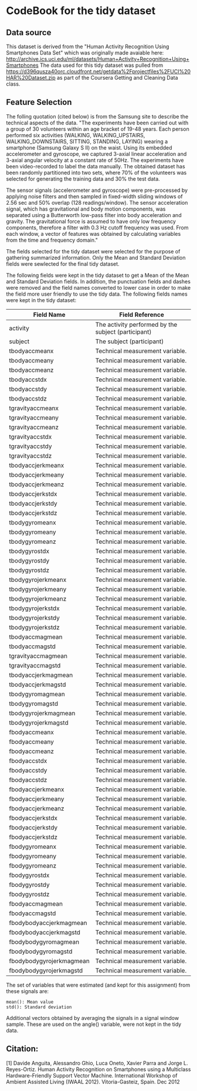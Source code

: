 CodeBook for the tidy dataset
=============================
Data source
-----------

This dataset is derived from the "Human Activity Recognition Using Smartphones Data Set" which was originally made avaiable here: http://archive.ics.uci.edu/ml/datasets/Human+Activity+Recognition+Using+Smartphones
The data used for this tidy dataset was pulled from https://d396qusza40orc.cloudfront.net/getdata%2Fprojectfiles%2FUCI%20HAR%20Dataset.zip as part of the Coursera Getting and Cleaning Data class.

Feature Selection
-----------------

The folling quotation (cited below) is from the Samsung site to describe the technical aspects of the data.
"The experiments have been carried out with a group of 30 volunteers within an age bracket of 19-48 years. Each person performed six activities (WALKING, WALKING_UPSTAIRS, WALKING_DOWNSTAIRS, SITTING, STANDING, LAYING) wearing a smartphone (Samsung Galaxy S II) on the waist. Using its embedded accelerometer and gyroscope, we captured 3-axial linear acceleration and 3-axial angular velocity at a constant rate of 50Hz. The experiments have been video-recorded to label the data manually. The obtained dataset has been randomly partitioned into two sets, where 70% of the volunteers was selected for generating the training data and 30% the test data.

The sensor signals (accelerometer and gyroscope) were pre-processed by applying noise filters and then sampled in fixed-width sliding windows of 2.56 sec and 50% overlap (128 readings/window). The sensor acceleration signal, which has gravitational and body motion components, was separated using a Butterworth low-pass filter into body acceleration and gravity. The gravitational force is assumed to have only low frequency components, therefore a filter with 0.3 Hz cutoff frequency was used. From each window, a vector of features was obtained by calculating variables from the time and frequency domain." 

The fields selected for the tidy dataset were selected for the purpose of gathering summarized information. Only the Mean and Standard Deviation fields were sewlected for the final tidy dataset.

The following fields were kept in the tidy dataset to get a Mean of the Mean and Standard Deviation fields.
In addition, the punctuation fields and dashes were removed and the field names converted to lower case in order to make the field more user friendly to use the tidy data.
The following fields names were kept in the tidy dataset:

Field Name | Field Reference
---------- | ---------------
activity | The activity performed by the subject (participant)
subject | The subject (participant)
tbodyaccmeanx | Technical measurement variable.
tbodyaccmeany | Technical measurement variable.
tbodyaccmeanz | Technical measurement variable.
tbodyaccstdx | Technical measurement variable.
tbodyaccstdy | Technical measurement variable.
tbodyaccstdz | Technical measurement variable.
tgravityaccmeanx | Technical measurement variable.
tgravityaccmeany | Technical measurement variable.
tgravityaccmeanz | Technical measurement variable.
tgravityaccstdx | Technical measurement variable.
tgravityaccstdy | Technical measurement variable.
tgravityaccstdz | Technical measurement variable.
tbodyaccjerkmeanx | Technical measurement variable.
tbodyaccjerkmeany | Technical measurement variable.
tbodyaccjerkmeanz | Technical measurement variable.
tbodyaccjerkstdx | Technical measurement variable.
tbodyaccjerkstdy | Technical measurement variable.
tbodyaccjerkstdz | Technical measurement variable.
tbodygyromeanx | Technical measurement variable.
tbodygyromeany | Technical measurement variable.
tbodygyromeanz | Technical measurement variable.
tbodygyrostdx | Technical measurement variable.
tbodygyrostdy | Technical measurement variable.
tbodygyrostdz | Technical measurement variable.
tbodygyrojerkmeanx | Technical measurement variable.
tbodygyrojerkmeany | Technical measurement variable.
tbodygyrojerkmeanz | Technical measurement variable.
tbodygyrojerkstdx | Technical measurement variable.
tbodygyrojerkstdy | Technical measurement variable.
tbodygyrojerkstdz | Technical measurement variable.
tbodyaccmagmean | Technical measurement variable.
tbodyaccmagstd | Technical measurement variable.
tgravityaccmagmean | Technical measurement variable.
tgravityaccmagstd | Technical measurement variable.
tbodyaccjerkmagmean | Technical measurement variable.
tbodyaccjerkmagstd | Technical measurement variable.
tbodygyromagmean | Technical measurement variable.
tbodygyromagstd | Technical measurement variable.
tbodygyrojerkmagmean | Technical measurement variable.
tbodygyrojerkmagstd | Technical measurement variable.
fbodyaccmeanx | Technical measurement variable.
fbodyaccmeany | Technical measurement variable.
fbodyaccmeanz | Technical measurement variable.
fbodyaccstdx | Technical measurement variable.
fbodyaccstdy | Technical measurement variable.
fbodyaccstdz | Technical measurement variable.
fbodyaccjerkmeanx | Technical measurement variable.
fbodyaccjerkmeany | Technical measurement variable.
fbodyaccjerkmeanz | Technical measurement variable.
fbodyaccjerkstdx | Technical measurement variable.
fbodyaccjerkstdy | Technical measurement variable.
fbodyaccjerkstdz | Technical measurement variable.
fbodygyromeanx | Technical measurement variable.
fbodygyromeany | Technical measurement variable.
fbodygyromeanz | Technical measurement variable.
fbodygyrostdx | Technical measurement variable.
fbodygyrostdy | Technical measurement variable.
fbodygyrostdz | Technical measurement variable.
fbodyaccmagmean | Technical measurement variable.
fbodyaccmagstd | Technical measurement variable.
fbodybodyaccjerkmagmean | Technical measurement variable.
fbodybodyaccjerkmagstd | Technical measurement variable.
fbodybodygyromagmean | Technical measurement variable.
fbodybodygyromagstd | Technical measurement variable.
fbodybodygyrojerkmagmean | Technical measurement variable.
fbodybodygyrojerkmagstd | Technical measurement variable.

The set of variables that were estimated (and kept for this assignment) from these signals are:

    mean(): Mean value
    std(): Standard deviation

Additional vectors obtained by averaging the signals in a signal window sample. These are used on the angle() variable, were not kept in the tidy data.



Citation:
---------

[1] Davide Anguita, Alessandro Ghio, Luca Oneto, Xavier Parra and Jorge L. Reyes-Ortiz. Human Activity Recognition on Smartphones using a Multiclass Hardware-Friendly Support Vector Machine. International Workshop of Ambient Assisted Living (IWAAL 2012). Vitoria-Gasteiz, Spain. Dec 2012